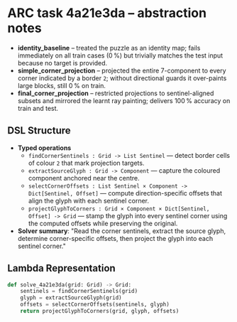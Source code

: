 # ARC task 4a21e3da – abstraction notes

- **identity_baseline** – treated the puzzle as an identity map; fails immediately on all train cases (0 %) but trivially matches the test input because no target is provided.
- **simple_corner_projection** – projected the entire 7-component to every corner indicated by a border `2`; without directional guards it over-paints large blocks, still 0 % on train.
- **final_corner_projection** – restricted projections to sentinel-aligned subsets and mirrored the learnt ray painting; delivers 100 % accuracy on train and test.

## DSL Structure
- **Typed operations**
  - `findCornerSentinels : Grid -> List Sentinel` — detect border cells of colour `2` that mark projection targets.
  - `extractSourceGlyph : Grid -> Component` — capture the coloured component anchored near the centre.
  - `selectCornerOffsets : List Sentinel × Component -> Dict[Sentinel, Offset]` — compute direction-specific offsets that align the glyph with each sentinel corner.
  - `projectGlyphToCorners : Grid × Component × Dict[Sentinel, Offset] -> Grid` — stamp the glyph into every sentinel corner using the computed offsets while preserving the original.
- **Solver summary**: "Read the corner sentinels, extract the source glyph, determine corner-specific offsets, then project the glyph into each sentinel corner."

## Lambda Representation

```python
def solve_4a21e3da(grid: Grid) -> Grid:
    sentinels = findCornerSentinels(grid)
    glyph = extractSourceGlyph(grid)
    offsets = selectCornerOffsets(sentinels, glyph)
    return projectGlyphToCorners(grid, glyph, offsets)
```
